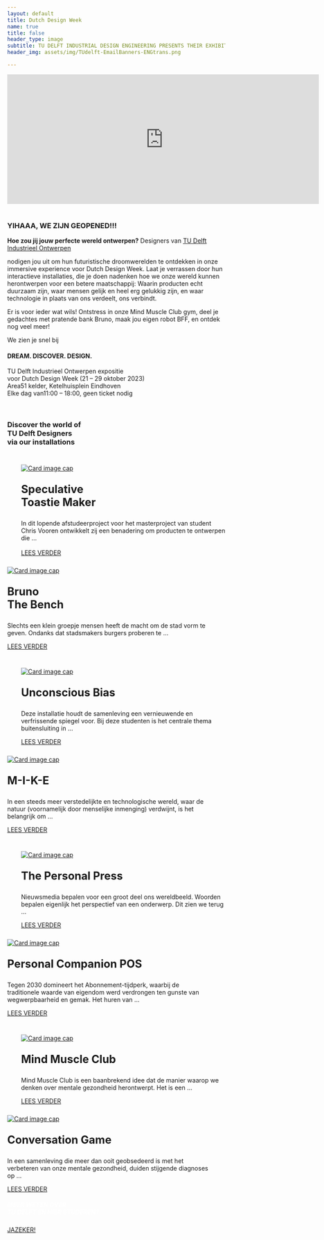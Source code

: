 ```yaml
---
layout: default
title: Dutch Design Week
name: true
title: false
header_type: image
subtitle: TU DELFT INDUSTRIAL DESIGN ENGINEERING PRESENTS THEIR EXHIBITION AT DUTCH DESIGN WEEK  // 21 – 29 OCTOBER 2023 AT AREA51 (BASEMENT)
header_img: assets/img/TUdelft-EmailBanners-ENGtrans.png

---
```



<div class="card shadow videoWrapper">
<iframe width="720" height="299" src="https://www.youtube.com/embed/-Cq_jbJ-F7Q" title="DREAM. DISCOVER. DESIGN. - TU Delft Industrial Design Engineering at Dutch Design Week 2023 (teaser)" frameborder="0" allow="accelerometer; autoplay; clipboard-write; encrypted-media; gyroscope; picture-in-picture; web-share" allowfullscreen></iframe>
</div>  
<br>
<div class="card shadow text-center white-card">
  <div class="card-body">
    <h3 class="card-title NeueMachina-h3">YIHAAA, WE ZIJN GEOPENED!!!
</h3>
    <p class="card-text open-sans">
<b class="NeueMachina">Hoe zou jij jouw perfecte wereld ontwerpen?</b> Designers van <a href="https://www.tudelft.nl/io" target="_blank"><u class="NeueMachina">TU Delft Industrieel Ontwerpen</u></a> 

nodigen jou uit om hun futuristische droomwerelden te ontdekken in onze 
<span class="NeueMachina">immersive experience voor Dutch Design Week</span>. 
Laat je  <span class="NeueMachina">verrassen</span> door hun interactieve installaties, die je doen nadenken hoe we onze wereld kunnen herontwerpen voor een betere maatschappij: 
Waarin producten echt duurzaam zijn, waar mensen gelijk en heel erg gelukkig zijn, en waar technologie in plaats van ons verdeelt, ons verbindt. 
</p>

<p class="card-text open-sans">
Er is voor ieder wat wils! 
Ontstress in onze Mind Muscle Club gym, deel je gedachtes met <span class="NeueMachina">pratende bank Bruno, maak jou eigen robot BFF,</span> en ontdek nog veel meer!

</p>
<p class="card-text NeueMachina">
We zien je snel bij
</p>
<h4 class="card-text NeueMachina-h4">
DREAM. DISCOVER. DESIGN. 
</h4>
<p class="card-text open-sans">
TU Delft Industrieel Ontwerpen expositie<br>
voor Dutch Design Week (21 – 29 oktober 2023)<br>
Area51 kelder, Ketelhuisplein Eindhoven<br>
Elke dag van11:00 – 18:00, geen ticket nodig

</p>
  </div>
</div>
<br>

<div class="card shadow white-default-card" style="margin-bottom:1rem;">
  <div class="card-body">
<h3 class="card-title NeueMachina-h3 text-center">Discover the world of<br> TU Delft Designers<br> via our installations</h3>
<br>
<div class="card-deck">
<div class="card toast-card" style="margin-left:2rem;margin-bottom:1rem;">
    <a href="/nl/toasty-maker"><img class="card-img-top" src="https://placehold.co/30x30" alt="Card image cap" style="margin-top: 0.5rem;"></a>
      <div class="card-body text-center">
        <p class="card-title NeueMachina" style="font-size:25px"><b>Speculative <br>Toastie Maker</b></p>
        <p class="card-text" style="margin-left:0rem;margin-bottom:0rem;"> In dit lopende afstudeerproject voor het masterproject van student Chris Vooren ontwikkelt zij een benadering om producten te ontwerpen die …</p>
        <br>
          <a href="/nl/toasty-maker" class="btn btn-primary NeueMachina">LEES VERDER</a>
      </div>
  </div>
    <div class="card bruno-card" style="margin-right:2rem;margin-bottom:1rem;">
    <a href="/nl/bruno-the-bench"><img class="card-img-top" src="https://placehold.co/30x30" alt="Card image cap" style="margin-top: 0.5rem;"></a>
      <div class="card-body text-center">
        <p class="card-title NeueMachina" style="font-size:25px"><b>Bruno<br> The Bench</b></p>
        <p class="card-text"> Slechts een klein groepje mensen heeft de macht om de stad vorm te geven. Ondanks dat stadsmakers burgers proberen te …</p>
        <a href="/nl/bruno-the-bench" class="btn btn-primary NeueMachina">LEES VERDER</a>
      </div>
    </div>
  </div>


<br>

<div class="card-deck">
<div class="card bias-card" style="margin-left:2rem;margin-bottom:1rem;">
    <a href="/nl/unconscious-bias"><img class="card-img-top" src="https://placehold.co/30x30" alt="Card image cap" style="margin-top: 0.5rem;"></a>
      <div class="card-body text-center">
        <p class="card-title NeueMachina" style="font-size:25px"><b>Unconscious Bias</b></p>
        <p class="card-text"> Deze installatie houdt de samenleving een vernieuwende en verfrissende spiegel voor. Bij deze studenten is het centrale thema buitensluiting in …</p>
        <a href="/nl/unconscious-bias" class="btn btn-primary NeueMachina">LEES VERDER</a>
      </div>
    </div> 
    <div class="card mike-card" style="margin-right:2rem;margin-bottom:1rem;">
    <a href="/nl/m-i-k-e"><img class="card-img-top" src="https://placehold.co/30x30" alt="Card image cap" style="margin-top: 0.5rem;"></a>
      <div class="card-body text-center">
        <p class="card-title NeueMachina" style="font-size:25px"><b>M-I-K-E</b></p>
        <p class="card-text"> In een steeds meer verstedelijkte en technologische wereld, waar de natuur (voornamelijk door menselijke inmenging) verdwijnt, is het belangrijk om …</p>
        <a href="/nl/m-i-k-e" class="btn btn-primary NeueMachina">LEES VERDER</a>
      </div>
    </div>

  </div>
<br>

<div class="card-deck">
    <div class="card press-card" style="margin-left:2rem;margin-bottom:1rem;">
    <a href="/nl/the-personal-press"><img class="card-img-top" src="https://placehold.co/30x30" alt="Card image cap" style="margin-top: 0.5rem;"></a>
      <div class="card-body text-center">
        <p class="card-title NeueMachina" style="font-size:25px"><b>The Personal Press</b></p>
        <p class="card-text"> Nieuwsmedia bepalen voor een groot deel ons wereldbeeld. Woorden bepalen eigenlijk het perspectief van een onderwerp. Dit zien we terug …</p>
        <a href="/nl/the-personal-press" class="btn btn-primary NeueMachina">LEES VERDER</a>
      </div>
    </div>
    <div class="card pos-card" style="margin-right:2rem;margin-bottom:1rem;">
    <a href="/nl/personal-companion-pos"><img class="card-img-top" src="https://placehold.co/30x30" alt="Card image cap" style="margin-top: 0.5rem;"></a>
      <div class="card-body text-center">
        <p class="card-title NeueMachina" style="font-size:25px"><b>Personal Companion POS</b></p>
        <p class="card-text"> Tegen 2030 domineert het Abonnement-tijdperk, waarbij de traditionele waarde van eigendom werd verdrongen ten gunste van wegwerpbaarheid en gemak. Het huren van …</p>
        <a href="/nl/personal-companion-pos" class="btn btn-primary NeueMachina">LEES VERDER</a>
      </div>
    </div>
  </div>

<br>
<div class="card-deck">
<div class="card muscle-card" style="margin-left:2rem;margin-bottom:1rem;">
    <a href="/nl/mind-muscle-club"><img class="card-img-top" src="https://placehold.co/30x30" alt="Card image cap" style="margin-top: 0.5rem;"></a>
      <div class="card-body text-center">
        <p class="card-title NeueMachina" style="font-size:25px"><b>Mind Muscle Club</b></p>
        <p class="card-text"> Mind Muscle Club is een baanbrekend idee dat de manier waarop we denken over mentale gezondheid herontwerpt. Het is een …</p>
        <a href="/nl/mind-muscle-club" class="btn btn-primary NeueMachina">LEES VERDER</a>
      </div>
    </div>
    <div class="card conv-card" style="margin-right:2rem;margin-bottom:1rem;">
    <a href="/nl/conversation-game"><img class="card-img-top" src="https://placehold.co/30x30" alt="Card image cap" style="margin-top: 0.5rem;"></a>
      <div class="card-body text-center">
        <p class="card-title NeueMachina" style="font-size:25px"><b>Conversation Game</b></p>
        <p class="card-text"> In een samenleving die meer dan ooit geobsedeerd is met het verbeteren van onze mentale gezondheid, duiden stijgende diagnoses op …</p>
        <a href="/nl/conversation-game" class="btn btn-primary NeueMachina">LEES VERDER</a>
      </div>
  </div>
</div>
    </div>
  </div>


<div class="card text-center  blue-card shadow">
  <div class="card-body">
    <h5 class="card-title NeueMachina-h4" style="color:white;">MEER WETEN OVER <br>TU DELFT EN HIER STUDEREN?</h5>
    <a href="https://www.tudelft.nl/onderwijs/praktische-zaken/voorzieningen" class="btn btn-primary NeueMachina">JAZEKER!</a>
  </div>
</div>